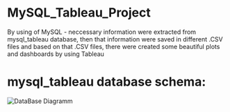 # MySQL_Tableau_Project
By using of MySQL - neccessary information were extracted from mysql_tableau database, then that information were saved in
different .CSV files and based on that .CSV files, there were created some beautiful plots and dashboards by using Tableau

# mysql_tableau database schema:
![DataBase Diagramm](https://user-images.githubusercontent.com/106172218/187956959-d52c9083-d3c3-4dbc-9926-97ca0002e10a.JPG)
